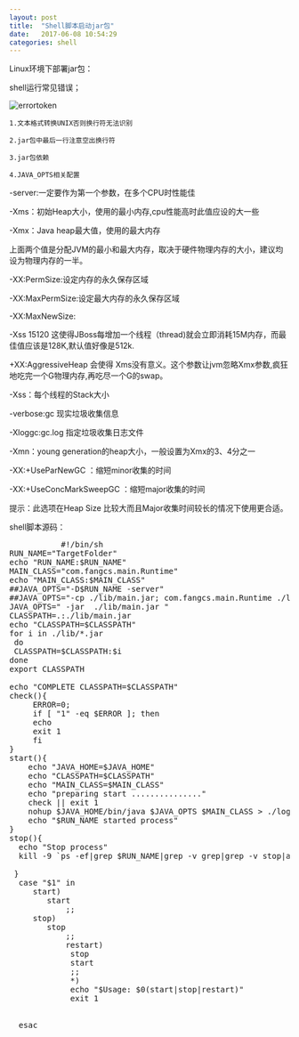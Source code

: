 ```yaml
---  
layout: post  
title:  "Shell脚本启动jar包"  
date:   2017-06-08 10:54:29  
categories: shell  
---  
```

Linux环境下部署jar包：

shell运行常见错误；

![errortoken](https://cloud.githubusercontent.com/assets/22045217/26352448/6a43082e-3fee-11e7-81eb-bfafc618ece1.PNG)

`1.文本格式转换UNIX否则换行符无法识别`

`2.jar包中最后一行注意空出换行符`

`3.jar包依赖`

`4.JAVA_OPTS相关配置`

-server:一定要作为第一个参数，在多个CPU时性能佳

-Xms：初始Heap大小，使用的最小内存,cpu性能高时此值应设的大一些

-Xmx：Java heap最大值，使用的最大内存

上面两个值是分配JVM的最小和最大内存，取决于硬件物理内存的大小，建议均设为物理内存的一半。

-XX:PermSize:设定内存的永久保存区域

-XX:MaxPermSize:设定最大内存的永久保存区域

-XX:MaxNewSize:

-Xss 15120 这使得JBoss每增加一个线程（thread)就会立即消耗15M内存，而最佳值应该是128K,默认值好像是512k.

+XX:AggressiveHeap 会使得 Xms没有意义。这个参数让jvm忽略Xmx参数,疯狂地吃完一个G物理内存,再吃尽一个G的swap。

-Xss：每个线程的Stack大小

-verbose:gc 现实垃圾收集信息

-Xloggc:gc.log 指定垃圾收集日志文件

-Xmn：young generation的heap大小，一般设置为Xmx的3、4分之一

-XX:+UseParNewGC ：缩短minor收集的时间

-XX:+UseConcMarkSweepGC ：缩短major收集的时间

提示：此选项在Heap Size 比较大而且Major收集时间较长的情况下使用更合适。


shell脚本源码：
<pre class="brush:bash shell;">
		   #!/bin/sh
RUN_NAME="TargetFolder"
echo "RUN_NAME:$RUN_NAME"
MAIN_CLASS="com.fangcs.main.Runtime"
echo "MAIN_CLASS:$MAIN_CLASS"
##JAVA_OPTS="-D$RUN_NAME -server"
##JAVA_OPTS="-cp ./lib/main.jar; com.fangcs.main.Runtime ./lib/function.jar; com.fangcs.function.RunFunction"
JAVA_OPTS=" -jar  ./lib/main.jar "
CLASSPATH=.:./lib/main.jar
echo "CLASSPATH=$CLASSPATH" 
for i in ./lib/*.jar
 do
 CLASSPATH=$CLASSPATH:$i
done
export CLASSPATH

echo "COMPLETE CLASSPATH=$CLASSPATH"
check(){
     ERROR=0;
     if [ "1" -eq $ERROR ]; then
	 echo
	 exit 1
	 fi
}
start(){
    echo "JAVA_HOME=$JAVA_HOME"
	echo "CLASSPATH=$CLASSPATH"
	echo "MAIN_CLASS=$MAIN_CLASS"
	echo "preparing start ..............."
	check || exit 1
	nohup $JAVA_HOME/bin/java $JAVA_OPTS $MAIN_CLASS > ./log/test.log &
	echo "$RUN_NAME started process"
}
stop(){
  echo "Stop process"
  kill -9 `ps -ef|grep $RUN_NAME|grep -v grep|grep -v stop|awk '{print $2}'`
  
 } 
  case "$1" in
     start)
		start
			;;
	 stop)
		stop
			;;
			restart)
			 stop 
			 start
			 ;;
			 *)
			 echo "$Usage: $0(start|stop|restart)"
			 exit 1
			 
			
  esac
  

		   
		   
		</pre>


